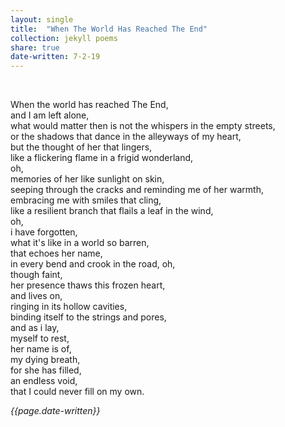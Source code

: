 ```yaml
---
layout: single
title:  "When The World Has Reached The End" 
collection: jekyll poems
share: true
date-written: 7-2-19
---
```


&nbsp;
&nbsp;



When the world has reached The End,
<br>
and I am left alone,
<br>
what would matter then is not the whispers in the empty streets, <br>
or the shadows that dance in the alleyways of my heart, <br>
but the thought of her that lingers, <br>
like a flickering flame in a frigid wonderland, <br>
oh,  <br>
memories of her like sunlight on skin, <br>
seeping through the cracks and reminding me of her warmth, <br>
embracing me with smiles that cling, <br>
like a resilient branch that flails a leaf in the wind,<br>
oh,<br>
i have forgotten,<br>
what it's like in a world so barren,<br>
that echoes her name,<br>
in every bend and crook in the road,
oh,<br>
though faint,<br>
her presence thaws this frozen heart,<br>
and lives on,<br>
ringing in its hollow cavities,<br>
binding itself to the strings and pores,<br>
and as i lay,<br>
myself to rest,<br>
her name is of,<br>
my dying breath,<br>
for she has filled,<br>
an endless void,<br>
that I could never fill on my own.<br>

<em> {{page.date-written}} </em>
